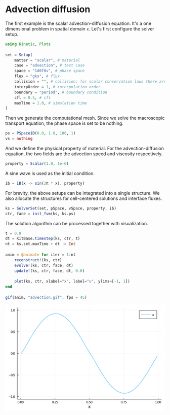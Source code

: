 # Advection diffusion

The first example is the scalar advection-diffusion equation.
It's a one dimensional problem in spatial domain ``x``.
Let's first configure the solver setup.
```julia
using Kinetic, Plots

set = Setup(
    matter = "scalar", # material
    case = "advection", # test case
    space = "1d0f0v", # phase space
    flux = "gks", # flux
    collision = "", # collision: for scalar conservation laws there are none
    interpOrder = 1, # interpolation order
    boundary = "period", # boundary condition
    cfl = 0.5, # cfl
    maxTime = 1.0, # simulation time
)
```

Then we generate the computational mesh.
Since we solve the macroscopic transport equation, the phase space is set to be nothing.
```julia
ps = PSpace1D(0.0, 1.0, 100, 1)
vs = nothing
```

And we define the physical property of material.
For the advection-diffusion equation, the two fields are the advection speed and viscosity respectively.
```julia
property = Scalar(1.0, 1e-6)
```

A sine wave is used as the initial condition.
```julia
ib = IB(x -> sin(2π * x), property)
```

For brevity, the above setups can be integrated into a single structure.
We also allocate the structures for cell-centered solutions and interface fluxes.
```julia
ks = SolverSet(set, pSpace, vSpace, property, ib)
ctr, face = init_fvm(ks, ks.ps)
```

The solution algorithm can be processed together with visualization.
```julia
t = 0.0
dt = KitBase.timestep(ks, ctr, t)
nt = ks.set.maxTime ÷ dt |> Int

anim = @animate for iter = 1:nt
    reconstruct!(ks, ctr)
    evolve!(ks, ctr, face, dt)
    update!(ks, ctr, face, dt, 0.0)

    plot(ks, ctr, xlabel="x", label="u", ylims=[-1, 1])
end

gif(anim, "advection.gif", fps = 45)
```

![](./assets/advection.gif)
